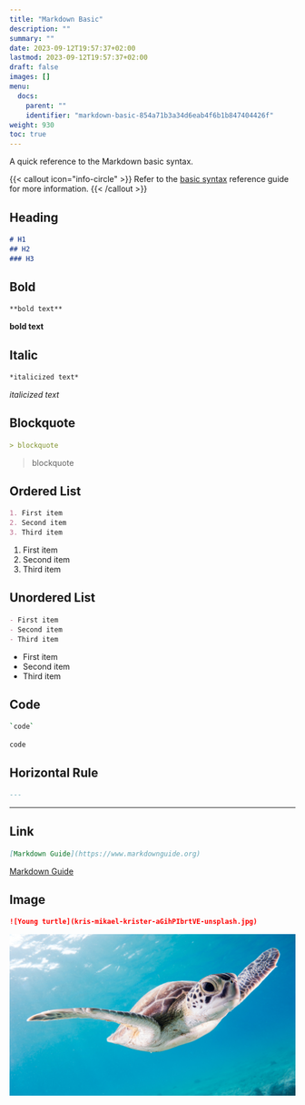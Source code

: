 ```yaml
---
title: "Markdown Basic"
description: ""
summary: ""
date: 2023-09-12T19:57:37+02:00
lastmod: 2023-09-12T19:57:37+02:00
draft: false
images: []
menu:
  docs:
    parent: ""
    identifier: "markdown-basic-854a71b3a34d6eab4f6b1b847404426f"
weight: 930
toc: true
---
```


A quick reference to the Markdown basic syntax.

{{< callout icon="info-circle" >}}
Refer to the [basic syntax](https://www.markdownguide.org/basic-syntax) reference guide for more information.
{{< /callout >}}

## Heading

```md
# H1
## H2
### H3
```

## Bold

```md
**bold text**
```

**bold text**

## Italic

```md
*italicized text*
```

*italicized text*

## Blockquote

```md
> blockquote
```

> blockquote

## Ordered List

```md
1. First item
2. Second item
3. Third item
```

1. First item
2. Second item
3. Third item

## Unordered List

```md
- First item
- Second item
- Third item
```

- First item
- Second item
- Third item

## Code

```bash
`code`
```

`code`

## Horizontal Rule

```md
---
```

---

## Link

```md
[Markdown Guide](https://www.markdownguide.org)
```

[Markdown Guide](https://www.markdownguide.org)

## Image

```md
![Young turtle](kris-mikael-krister-aGihPIbrtVE-unsplash.jpg)
```

![Young turtle](kris-mikael-krister-aGihPIbrtVE-unsplash.jpg)
